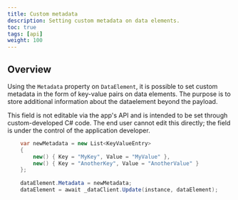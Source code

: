 ```yaml
---
title: Custom metadata
description: Setting custom metadata on data elements.
toc: true
tags: [api]
weight: 100
---
```


## Overview

Using the `Metadata` property on `DataElement`, it is possible to set custom metadata in the form of key-value pairs on data elements.
The purpose is to store additional information about the dataelement beyond the payload.

This field is not editable via the app's API and is intended to be set through custom-developed C# code. 
The end user cannot edit this directly; the field is under the control of the application developer.

```csharp
    var newMetadata = new List<KeyValueEntry>
    {
        new() { Key = "MyKey", Value = "MyValue" },
        new() { Key = "AnotherKey", Value = "AnotherValue" }
    };
    
    dataElement.Metadata = newMetadata;
    dataElement = await _dataClient.Update(instance, dataElement);
```